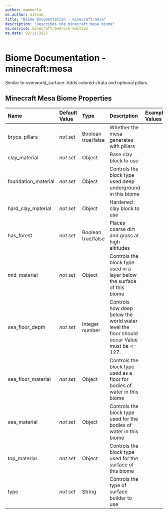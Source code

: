 ```yaml
---
author: mammerla
ms.author: mikeam
title: "Biome Documentation - minecraft:mesa"
description: "Describes the minecraft:mesa biome"
ms.service: minecraft-bedrock-edition
ms.date: 02/11/2025 
---
```


# Biome Documentation - minecraft:mesa

Similar to overworld_surface. Adds colored strata and optional pillars.


## Minecraft Mesa Biome Properties

|Name       |Default Value |Type |Description |Example Values |
|:----------|:-------------|:----|:-----------|:------------- |
| bryce_pillars | *not set* | Boolean true/false | Whether the mesa generates with pillars |  | 
| clay_material | *not set* | Object | Base clay block to use |  | 
| foundation_material | *not set* | Object | Controls the block type used deep underground in this biome |  | 
| hard_clay_material | *not set* | Object | Hardened clay block to use |  | 
| has_forest | *not set* | Boolean true/false | Places coarse dirt and grass at high altitudes |  | 
| mid_material | *not set* | Object | Controls the block type used in a layer below the surface of this biome |  | 
| sea_floor_depth | *not set* | Integer number | Controls how deep below the world water level the floor should occur Value must be <= 127. |  | 
| sea_floor_material | *not set* | Object | Controls the block type used as a floor for bodies of water in this biome |  | 
| sea_material | *not set* | Object | Controls the block type used for the bodies of water in this biome |  | 
| top_material | *not set* | Object | Controls the block type used for the surface of this biome |  | 
| type | *not set* | String | Controls the type of surface builder to use |  | 